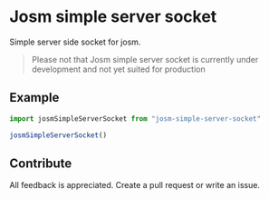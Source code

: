 # Josm simple server socket

Simple server side socket for josm.

> Please not that Josm simple server socket is currently under development and not yet suited for production

## Example



```js
import josmSimpleServerSocket from "josm-simple-server-socket"

josmSimpleServerSocket()
```



## Contribute

All feedback is appreciated. Create a pull request or write an issue.
